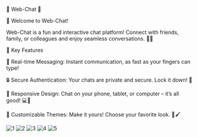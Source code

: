 🌟 Web-Chat 🌟

👋 Welcome to Web-Chat!

Web-Chat is a fun and interactive chat platform! Connect with friends, family, or colleagues and enjoy seamless conversations. 💬✨

🚀 Key Features

🔴 Real-time Messaging: Instant communication, as fast as your fingers can type!

🔒 Secure Authentication: Your chats are private and secure. Lock it down! 🔐

📱 Responsive Design: Chat on your phone, tablet, or computer – it’s all good! 💻📲

🎨 Customizable Themes: Make it yours! Choose your favorite look. 🎨🖌️

![1](https://github.com/Esanka96/Web-Chat/assets/121968404/76c0e454-b3a4-4c98-a6cb-6aa1a7859719) 
![2](https://github.com/Esanka96/Web-Chat/assets/121968404/8efa61d7-3f1d-4ccf-a7ff-6f59cc82c38c)
![3](https://github.com/Esanka96/Web-Chat/assets/121968404/ed38f4d9-c0e1-4468-8c86-365088a54b93)
![4](https://github.com/Esanka96/Web-Chat/assets/121968404/6468f8c9-6c0a-45f3-a31f-7c2853b40392)
![5](https://github.com/Esanka96/Web-Chat/assets/121968404/82365f7c-0922-45c8-a7a2-3b69897a81c5)
